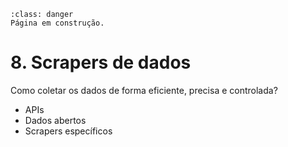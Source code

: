 ```{admonition} Atenção
:class: danger
Página em construção.
```

# 8. Scrapers de dados

Como coletar os dados de forma eficiente, precisa e controlada?

- APIs
- Dados abertos
- Scrapers específicos